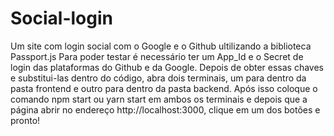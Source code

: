 # Social-login

Um site com login social com o Google e o Github ultilizando a biblioteca Passport.js
Para poder testar é necessário ter um App_Id e o Secret de login das plataformas do Github e da Google.
Depois de obter essas chaves e substitui-las dentro do código, abra dois terminais, um para dentro da pasta frontend e outro para dentro da pasta backend.
Após isso coloque o comando npm start ou yarn start em ambos os terminais e depois que a página abrir no endereço http://localhost:3000, clique em um dos botões e pronto!

